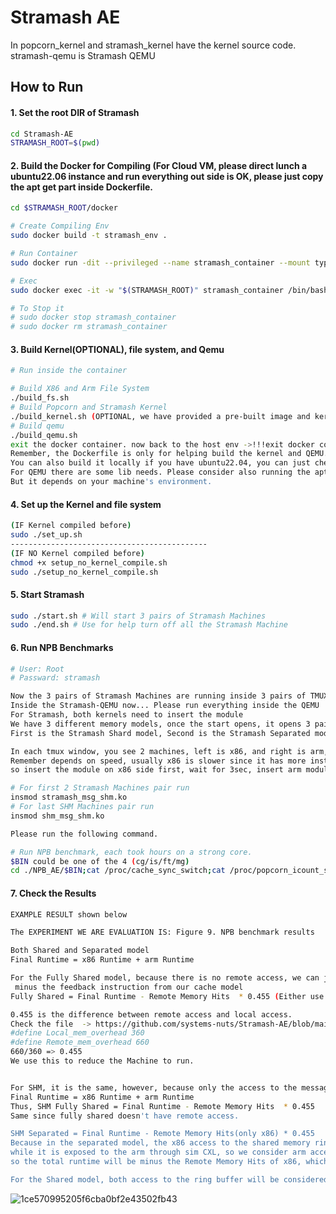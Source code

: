 # Stramash AE

In popcorn\_kernel  and stramash\_kernel have the kernel source code. 
stramash-qemu is Stramash QEMU
  
## How to Run

#### 1. Set the root DIR of Stramash
```bash
cd Stramash-AE
STRAMASH_ROOT=$(pwd)
```
#### 2. Build the Docker for Compiling (For Cloud VM, please direct lunch a ubuntu22.06 instance and run everything out side is OK, please just copy the apt get part inside Dockerfile.
```bash
cd $STRAMASH_ROOT/docker

# Create Compiling Env
sudo docker build -t stramash_env .

# Run Container
sudo docker run -dit --privileged --name stramash_container --mount type=bind,source="$(STRAMASH_ROOT)",target="$(STRAMASH_ROOT)" stramash_env

# Exec
sudo docker exec -it -w "$(STRAMASH_ROOT)" stramash_container /bin/bash

# To Stop it
# sudo docker stop stramash_container
# sudo docker rm stramash_container
```
#### 3. Build Kernel(OPTIONAL), file system, and Qemu 
```bash
# Run inside the container

# Build X86 and Arm File System
./build_fs.sh
# Build Popcorn and Stramash Kernel
./build_kernel.sh (OPTIONAL, we have provided a pre-built image and kernel module) 
# Build qemu
./build_qemu.sh
exit the docker container. now back to the host env ->!!!exit docker container!!!
Remember, the Dockerfile is only for helping build the kernel and QEMU.
You can also build it locally if you have ubuntu22.04, you can just check all the step at Dockerfile
For QEMU there are some lib needs. Please consider also running the apt-get install command in the docker/Dockerfile
But it depends on your machine's environment. 

```
#### 4. Set up the Kernel and file system
```bash
(IF Kernel compiled before)
sudo ./set_up.sh
--------------------------------------------
(IF NO Kernel compiled before)
chmod +x setup_no_kernel_compile.sh
sudo ./setup_no_kernel_compile.sh
```
#### 5. Start Stramash
```bash
sudo ./start.sh # Will start 3 pairs of Stramash Machines
sudo ./end.sh # Use for help turn off all the Stramash Machine 
```
#### 6. Run NPB Benchmarks 
```bash
# User: Root
# Passward: stramash

Now the 3 pairs of Stramash Machines are running inside 3 pairs of TMUX windows in 1 session
Inside the Stramash-QEMU now... Please run everything inside the QEMU
For Stramash, both kernels need to insert the module 
We have 3 different memory models, once the start opens, it opens 3 pairs of machines in 3 windows with 1 tmux session
First is the Stramash Shard model, Second is the Stramash Separated model, and Third is the SHM

In each tmux window, you see 2 machines, left is x86, and right is arm, or you can use $(uname -a) to check
Remember depends on speed, usually x86 is slower since it has more instructions,
so insert the module on x86 side first, wait for 3sec, insert arm module

# For first 2 Stramash Machines pair run
insmod stramash_msg_shm.ko
# For last SHM Machines pair run
insmod shm_msg_shm.ko

Please run the following command.

# Run NPB benchmark, each took hours on a strong core. 
$BIN could be one of the 4 (cg/is/ft/mg)
cd ./NPB_AE/$BIN;cat /proc/cache_sync_switch;cat /proc/popcorn_icount_switch;
```


#### 7. Check the Results 
```bash
EXAMPLE RESULT shown below

The EXPERIMENT WE ARE EVALUATION IS: Figure 9. NPB benchmark results

Both Shared and Separated model
Final Runtime = x86 Runtime + arm Runtime

For the Fully Shared model, because there is no remote access, we can just
 minus the feedback instruction from our cache model
Fully Shared = Final Runtime - Remote Memory Hits  * 0.455 (Either use the result from the Separated model or Shared model) 

0.455 is the difference between remote access and local access.
Check the file  -> https://github.com/systems-nuts/Stramash-AE/blob/main/stramash-qemu/contrib/plugins/cache-sim-feedback.c#L215
#define Local_mem_overhead 360
#define Remote_mem_overhead 660
660/360 => 0.455
We use this to reduce the Machine to run.


For SHM, it is the same, however, because only the access to the message ring will be counted as remote access
Final Runtime = x86 Runtime + arm Runtime
Thus, SHM Fully Shared = Final Runtime - Remote Memory Hits  * 0.455
Same since fully shared doesn't have remote access. 

SHM Separated = Final Runtime - Remote Memory Hits(only x86) * 0.455
Because in the separated model, the x86 access to the shared memory ring is local,
while it is exposed to the arm through sim CXL, so we consider arm access to be remote access,
so the total runtime will be minus the Remote Memory Hits of x86, which we consider to be local now.

For the Shared model, both access to the ring buffer will be considered as remote, just  => x86 Runtime + arm Runtime

```
![1ce570995205f6cba0bf2e43502fb43](https://github.com/user-attachments/assets/0a496074-2221-4b9a-8fbc-352ef0180740)

